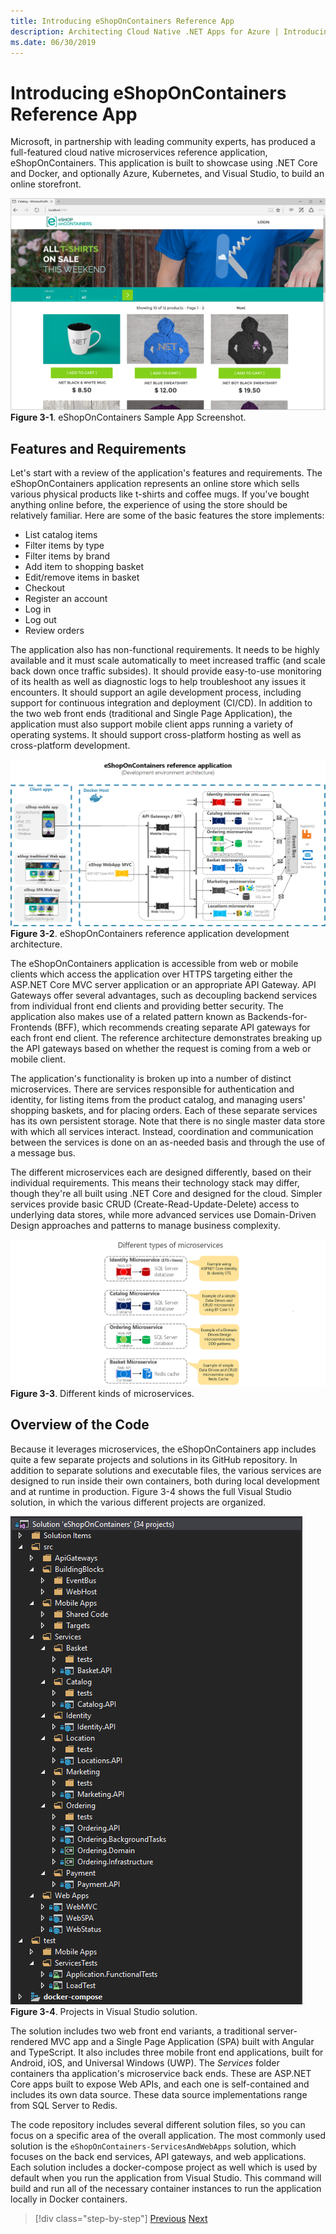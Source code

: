 ```yaml
---
title: Introducing eShopOnContainers Reference App
description: Architecting Cloud Native .NET Apps for Azure | Introducing eShopOnContainers Reference App
ms.date: 06/30/2019
---
```

# Introducing eShopOnContainers Reference App

Microsoft, in partnership with leading community experts, has produced a full-featured cloud native microservices reference application, eShopOnContainers. This application is built to showcase using .NET Core and Docker, and optionally Azure, Kubernetes, and Visual Studio, to build an online storefront.

![eShopOnContainers Sample App Screenshot.](./media/eshoponcontainers-sample-app-screenshot.png)
**Figure 3-1**. eShopOnContainers Sample App Screenshot.

## Features and Requirements

Let's start with a review of the application's features and requirements. The eShopOnContainers application represents an online store which sells various physical products like t-shirts and coffee mugs. If you've bought anything online before, the experience of using the store should be relatively familiar. Here are some of the basic features the store implements:

- List catalog items
- Filter items by type
- Filter items by brand
- Add item to shopping basket
- Edit/remove items in basket
- Checkout
- Register an account
- Log in
- Log out
- Review orders

The application also has non-functional requirements. It needs to be highly available and it must scale automatically to meet increased traffic (and scale back down once traffic subsides). It should provide easy-to-use monitoring of its health as well as diagnostic logs to help troubleshoot any issues it encounters. It should support an agile development process, including support for continuous integration and deployment (CI/CD). In addition to the two web front ends (traditional and Single Page Application), the application must also support mobile client apps running a variety of operating systems. It should support cross-platform hosting as well as cross-platform development.

![eShopOnContainers reference application development architecture.](./media/eshoponcontainers-development-architecture.png)
**Figure 3-2**. eShopOnContainers reference application development architecture.

The eShopOnContainers application is accessible from web or mobile clients which access the application over HTTPS targeting either the ASP.NET Core MVC server application or an appropriate API Gateway. API Gateways offer several advantages, such as decoupling backend services from individual front end clients and providing better security. The application also makes use of a related pattern known as Backends-for-Frontends (BFF), which recommends creating separate API gateways for each front end client. The reference architecture demonstrates breaking up the API gateways based on whether the request is coming from a web or mobile client.

The application's functionality is broken up into a number of distinct microservices. There are services responsible for authentication and identity, for listing items from the product catalog, and managing users' shopping baskets, and for placing orders. Each of these separate services has its own persistent storage. Note that there is no single master data store with which all services interact. Instead, coordination and communication between the services is done on an as-needed basis and through the use of a message bus.

The different microservices each are designed differently, based on their individual requirements. This means their technology stack may differ, though they're all built using .NET Core and designed for the cloud. Simpler services provide basic CRUD (Create-Read-Update-Delete) access to underlying data stores, while more advanced services use Domain-Driven Design approaches and patterns to manage business complexity.

![Different kinds of microservices](./media/different-kinds-of-microservices.png)
**Figure 3-3**. Different kinds of microservices.

## Overview of the Code

Because it leverages microservices, the eShopOnContainers app includes quite a few separate projects and solutions in its GitHub repository. In addition to separate solutions and executable files, the various services are designed to run inside their own containers, both during local development and at runtime in production. Figure 3-4 shows the full Visual Studio solution, in which the various different projects are organized.

![Projects in Visual Studio solution.](./media/projects-in-visual-studio-solution.png)
**Figure 3-4**. Projects in Visual Studio solution.

The solution includes two web front end variants, a traditional server-rendered MVC app and a Single Page Application (SPA) built with Angular and TypeScript. It also includes three mobile front end applications, built for Android, iOS, and Universal Windows (UWP). The *Services* folder containers tha application's microservice back ends. These are ASP.NET Core apps built to expose Web APIs, and each one is self-contained and includes its own data source. These data source implementations range from SQL Server to Redis.

The code repository includes several different solution files, so you can focus on a specific area of the overall application. The most commonly used solution is the `eShopOnContainers-ServicesAndWebApps` solution, which focuses on the back end services, API gateways, and web applications. Each solution includes a docker-compose project as well which is used by default when you run the application from Visual Studio. This command will build and run all of the necessary container instances to run the application locally in Docker containers.

>[!div class="step-by-step"]
>[Previous](implementing-a-cloud-native-app.md)
>[Next](mapping-eshoponcontainers-to-azure-services.md)
